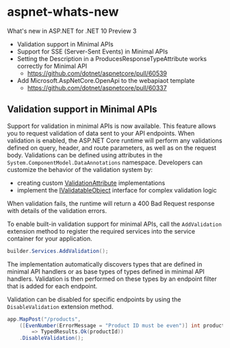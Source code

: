 # aspnet-whats-new

What's new in ASP.NET for .NET 10 Preview 3

- Validation support in Minimal APIs
- Support for SSE (Server-Sent Events) in Minimal APIs
- Setting the Description in a ProducesResponseTypeAttribute works correctly for Minimal API
  - https://github.com/dotnet/aspnetcore/pull/60539
- Add Microsoft.AspNetCore.OpenApi to the webapiaot template
  - https://github.com/dotnet/aspnetcore/pull/60337

<!-- https://github.com/dotnet/AspNetCore.Docs/issues/34948 -->

## Validation support in Minimal APIs

<!-- https://github.com/captainsafia/minapi-validation-support -->

Support for validation in minimal APIs is now available. This feature allows you to request validation of data
sent to your API endpoints. When validation is enabled, the ASP.NET Core runtime will perform any validations
defined on query, header, and route parameters, as well as on the request body.
Validations can be defined using attributes in the `System.ComponentModel.DataAnnotations` namespace.
Developers can customize the behavior of the validation system by:

- creating custom [ValidationAttribute](https://learn.microsoft.com/en-us/dotnet/api/system.componentmodel.dataannotations.validationattribute?view=net-9.0) implementations
- implement the [IValidatableObject](https://learn.microsoft.com/en-us/dotnet/api/system.componentmodel.dataannotations.ivalidatableobject?view=net-9.0) interface for complex validation logic

When validation fails, the runtime will return a 400 Bad Request response with
details of the validation errors.

To enable built-in validation support for minimal APIs, call the `AddValidation` extension method to register
the required services into the service container for your application.

```csharp
builder.Services.AddValidation();
```

The implementation automatically discovers types that are defined in minimal API handlers or as base types of types defined in minimal API handlers. Validation is then performed on these types by an endpoint filter that is added for each endpoint.

Validation can be disabled for specific endpoints by using the `DisableValidation` extension method.

```csharp
app.MapPost("/products",
    ([EvenNumber(ErrorMessage = "Product ID must be even")] int productId, [Required] string name)
        => TypedResults.Ok(productId))
    .DisableValidation();
```

<!-- Validation in Minimal APIs is designed to be AOT-friendly. The validation logic is generated at build time, which means that it can be used in AOT scenarios without any additional configuration. This makes it easy to use validation in your minimal APIs without worrying about runtime performance. -->
